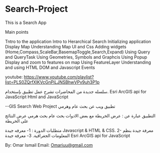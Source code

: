 # Search-Project

This is a Search App

Main points 

Tntro to the application
Intro to Herarchical Search
Initializing application
Display Map
Understanding Map UI and Css
Adding widgets (Home,Compass,ScaleBar,BasemapToggle,Search,Expand)
Using Query and QueryTask
Using Geometries, Symbols and Graphcis
Using Popup
Display and zoom to features on map
Using FeatureLayer
Understanding and using HTML DOM and Javascript Events

youtube: https://www.youtube.com/playlist?list=PLS0ZQrfXlKVcGnPiLJNSBhwVPv9uh3P1p

سلسله جديدة من المحاضرات تشرح عمل تطبيق بإستخدام.
Esri ArcGIS api for JavaScript
Html and JavaScript

--GIS Search Web Project  تطبيق ويب عن  بحث عام وهرمي

 التطبيق عبارة عن :
‏عرض الخريطة مع بعض الادوات
 ‏بحث عام 
 ‏بحث هرمي
 ‏عرض النتائج على الخريطة 

متطلبات الدورة :
1- معرفه جيدة Javascript & HTML & CSS.
2- معرفة جيدة بنظم المعلومات الجغرافية.
3- معرفة جيدة  Esri ArcGIS api for JavaScript

By: Omar Ismail
Email: Omariuu@gmail.com
